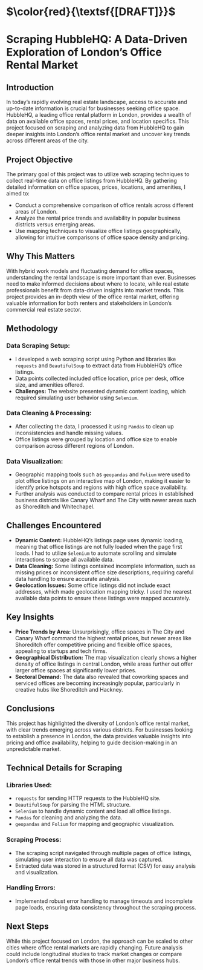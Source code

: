 # $\color{red}{\textsf{[DRAFT]}}$

# Scraping HubbleHQ: A Data-Driven Exploration of London’s Office Rental Market

## Introduction
In today’s rapidly evolving real estate landscape, access to accurate and up-to-date information is crucial for businesses seeking office space. HubbleHQ, a leading office rental platform in London, provides a wealth of data on available office spaces, rental prices, and location specifics. This project focused on scraping and analyzing data from HubbleHQ to gain deeper insights into London’s office rental market and uncover key trends across different areas of the city.

## Project Objective
The primary goal of this project was to utilize web scraping techniques to collect real-time data on office listings from HubbleHQ. By gathering detailed information on office spaces, prices, locations, and amenities, I aimed to:

- Conduct a comprehensive comparison of office rentals across different areas of London.
- Analyze the rental price trends and availability in popular business districts versus emerging areas.
- Use mapping techniques to visualize office listings geographically, allowing for intuitive comparisons of office space density and pricing.

## Why This Matters
With hybrid work models and fluctuating demand for office spaces, understanding the rental landscape is more important than ever. Businesses need to make informed decisions about where to locate, while real estate professionals benefit from data-driven insights into market trends. This project provides an in-depth view of the office rental market, offering valuable information for both renters and stakeholders in London’s commercial real estate sector.

## Methodology

### Data Scraping Setup:
- I developed a web scraping script using Python and libraries like `requests` and `BeautifulSoup` to extract data from HubbleHQ’s office listings.
- Data points collected included office location, price per desk, office size, and amenities offered.
- **Challenges:** The website presented dynamic content loading, which required simulating user behavior using `Selenium`.

### Data Cleaning & Processing:
- After collecting the data, I processed it using `Pandas` to clean up inconsistencies and handle missing values.
- Office listings were grouped by location and office size to enable comparison across different regions of London.

### Data Visualization:
- Geographic mapping tools such as `geopandas` and `Folium` were used to plot office listings on an interactive map of London, making it easier to identify price hotspots and regions with high office space availability.
- Further analysis was conducted to compare rental prices in established business districts like Canary Wharf and The City with newer areas such as Shoreditch and Whitechapel.

## Challenges Encountered
- **Dynamic Content:** HubbleHQ’s listings page uses dynamic loading, meaning that office listings are not fully loaded when the page first loads. I had to utilize `Selenium` to automate scrolling and simulate interactions to scrape all available data.
- **Data Cleaning:** Some listings contained incomplete information, such as missing prices or inconsistent office size descriptions, requiring careful data handling to ensure accurate analysis.
- **Geolocation Issues:** Some office listings did not include exact addresses, which made geolocation mapping tricky. I used the nearest available data points to ensure these listings were mapped accurately.

## Key Insights
- **Price Trends by Area:** Unsurprisingly, office spaces in The City and Canary Wharf command the highest rental prices, but newer areas like Shoreditch offer competitive pricing and flexible office spaces, appealing to startups and tech firms.
- **Geographical Distribution:** The map visualization clearly shows a higher density of office listings in central London, while areas further out offer larger office spaces at significantly lower prices.
- **Sectoral Demand:** The data also revealed that coworking spaces and serviced offices are becoming increasingly popular, particularly in creative hubs like Shoreditch and Hackney.

## Conclusions
This project has highlighted the diversity of London’s office rental market, with clear trends emerging across various districts. For businesses looking to establish a presence in London, the data provides valuable insights into pricing and office availability, helping to guide decision-making in an unpredictable market.

## Technical Details for Scraping

### Libraries Used:
- `requests` for sending HTTP requests to the HubbleHQ site.
- `BeautifulSoup` for parsing the HTML structure.
- `Selenium` to handle dynamic content and load all office listings.
- `Pandas` for cleaning and analyzing the data.
- `geopandas` and `Folium` for mapping and geographic visualization.

### Scraping Process:
- The scraping script navigated through multiple pages of office listings, simulating user interaction to ensure all data was captured.
- Extracted data was stored in a structured format (CSV) for easy analysis and visualization.

### Handling Errors:
- Implemented robust error handling to manage timeouts and incomplete page loads, ensuring data consistency throughout the scraping process.

## Next Steps
While this project focused on London, the approach can be scaled to other cities where office rental markets are rapidly changing. Future analysis could include longitudinal studies to track market changes or compare London’s office rental trends with those in other major business hubs.
